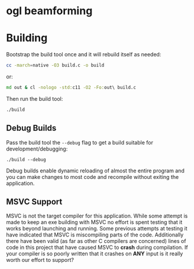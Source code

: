 # ogl beamforming

# Building

Bootstrap the build tool once and it will rebuild itself as
needed:
```sh
cc -march=native -O3 build.c -o build
```
or:
```bat
md out & cl -nologo -std:c11 -O2 -Fo:out\ build.c
```

Then run the build tool:
```sh
./build
```

## Debug Builds
Pass the build tool the `--debug` flag to get a build suitable for
development/debugging:
```
./build --debug
```

Debug builds enable dynamic reloading of almost the entire program
and you can make changes to most code and recompile without
exiting the application.

## MSVC Support

MSVC is not the target compiler for this application. While some
attempt is made to keep an exe building with MSVC no effort is
spent testing that it works beyond launching and running. Some
previous attempts at testing it have indicated that MSVC is
miscompiling parts of the code. Additionally there have been valid
(as far as other C compilers are concerned) lines of code in this
project that have caused MSVC to **crash** during compilation. If
your compiler is so poorly written that it crashes on **ANY**
input is it really worth our effort to support?
